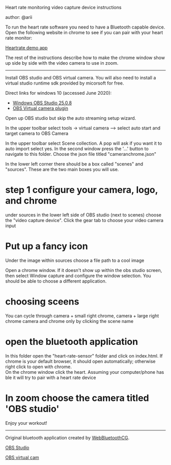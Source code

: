 Heart rate monitoring video capture device instructions

author: @arii

To run the heart rate software you need to have a Bluetooth capable device.  Open the following website in chrome to see if you can pair with your heart rate monitor:

[Heartrate demo app](/heart-rate-sensor)

The rest of the instructions describe how to make the chrome window show up side by side with the video camera to use in zoom.

----


Install OBS studio and OBS virtual camera.  You will also need to install a virtual studio runtime sdk provided by micorsoft for free.  

Direct links for windows 10  (accessed June 2020):
* [Windows OBS Studio 25.0.8](https://cdn-fastly.obsproject.com/downloads/OBS-Studio-25.0.8-Full-Installer-x64.exe)
* [OBS Virtual camera plugin]( https://github.com/Fenrirthviti/obs-virtual-cam/releases/download/2.0.5/obs-virtualcam-2.0.5-Windows-installer.exe)


Open up OBS studio but skip the auto streaming setup wizard.

In the upper toolbar select tools -> virtual camera
 --> select auto start and target camera to OBS Camera 

In the upper toolbar select Scene collection.  A pop will ask if you want it to auto import select yes. 
 In the second window press the '...' button to navigate to this folder.  Choose the json file titled "cameranchrome.json"

In the lower left corner there should be a box called "scenes" and "sources".  These are the two main boxes you will use.

# step 1 configure your camera, logo, and chrome

under sources in the lower left side of OBS studio (next to scenes) choose the "video capture device". 
 Click the gear tab to choose your video camera input

# Put up a fancy icon
Under the image within sources choose a file path to a cool image

Open a chrome window. If it doesn't show up within the obs studio screen, 
then select Window capture and configure the window selection.  You should be able to choose a different application.


# choosing sceens	

You can cycle through camera + small right chrome, 
camera + large right chrome
camera
and chrome only by clicking the scene name


# open the bluetooth application
In this folder open the "heart-rate-sensor" folder and click on index.html.  If chrome is your default browser, it should
open automatically; otherwise right click to open with chrome.  
On the chrome window click the heart. Assuming your computer/phone has ble it will try to pair with a heart rate device

# In zoom choose the camera titled 'OBS studio'

Enjoy your workout!

----

Original bluetooth application created by [WebBluetoothCG](https://github.com/WebBluetoothCG/demos).

[OBS Studio](https://obsproject.com/)

[OBS virtual cam](https://github.com/Fenrirthviti/obs-virtual-cam)

